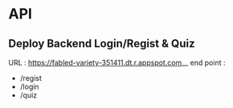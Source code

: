 # API
## Deploy Backend Login/Regist & Quiz
URL : https://fabled-variety-351411.dt.r.appspot.com__
end point : 
* /regist
* /login
* /quiz
